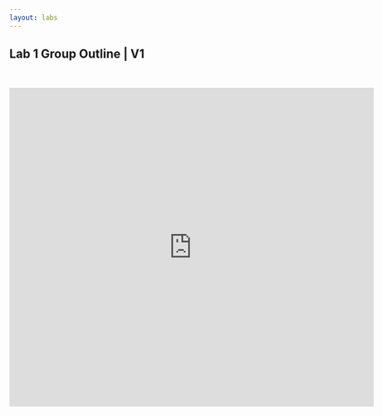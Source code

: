 ```yaml
---
layout: labs
---
```


## Lab 1 Group Outline | V1

<p>&nbsp;</p>
<div style=""><iframe src="https://docs.google.com/document/d/e/2PACX-1vSHYY7Epa-cbxZa8htIqMGAHWpyD4xwov8sX59kDnhmywoI5m7rJ79aDftqQ8OvmQ/pub?embedded=true" frameborder="0" width="650" height="569" allowfullscreen="true" mozallowfullscreen="true" webkitallowfullscreen="true"></iframe></div>
